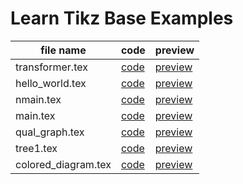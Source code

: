 # Learn Tikz Base Examples

<!-- begin table -->
|file name | code  | preview  |
|---|---|---|
|transformer.tex|[code](https://github.com/cauliyang/learn_tikz/blob/main/transformer.tex)|[preview](https://github.com/cauliyang/learn_tikz/blob/main/transformer.pdf)|
|hello_world.tex|[code](https://github.com/cauliyang/learn_tikz/blob/main/hello_world.tex)|[preview](https://github.com/cauliyang/learn_tikz/blob/main/hello_world.pdf)|
|nmain.tex|[code](https://github.com/cauliyang/learn_tikz/blob/main/nmain.tex)|[preview](https://github.com/cauliyang/learn_tikz/blob/main/nmain.pdf)|
|main.tex|[code](https://github.com/cauliyang/learn_tikz/blob/main/main.tex)|[preview](https://github.com/cauliyang/learn_tikz/blob/main/main.pdf)|
|qual_graph.tex|[code](https://github.com/cauliyang/learn_tikz/blob/main/qual_graph.tex)|[preview](https://github.com/cauliyang/learn_tikz/blob/main/qual_graph.pdf)|
|tree1.tex|[code](https://github.com/cauliyang/learn_tikz/blob/main/tree1.tex)|[preview](https://github.com/cauliyang/learn_tikz/blob/main/tree1.pdf)|
|colored_diagram.tex|[code](https://github.com/cauliyang/learn_tikz/blob/main/colored_diagram.tex)|[preview](https://github.com/cauliyang/learn_tikz/blob/main/colored_diagram.pdf)|
<!-- end table -->
